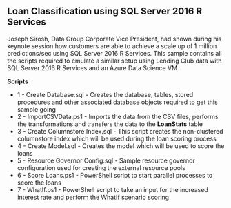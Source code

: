  ## Loan Classification using SQL Server 2016 R Services
Joseph Sirosh, Data Group Corporate Vice President, had shown during his keynote session how customers are able to achieve a scale up of 1 million predictions/sec using SQL Server 2016 R Services. This sample contains all the scripts required to emulate a similar setup using Lending Club data with SQL Server 2016 R Services and an Azure Data Science VM.

**Scripts**
* 1 - Create Database.sql - Creates the database, tables, stored procedures and other associated database objects required to get this sample going
* 2 - ImportCSVData.ps1 - Imports the data from the CSV files, performs the transformations and transfers the data to the **LoanStats** table
* 3 - Create Columnstore Index.sql - This script creates the non-clustered columnstore index which will be used during the loan scoring process
* 4 - Create Model.sql - Creates the model which will be used to score the loans
* 5 - Resource Governor Config.sql - Sample resource governor configuration used for creating the external resource pools
* 6 - Score Loans.ps1 - PowerShell script to start parallel processes to score the loans
* 7 - WhatIf.ps1 - PowerShell script to take an input for the increased interest rate and perform the WhatIf scenario scoring

